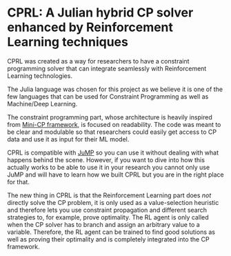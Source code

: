 # CPRL: A Julian hybrid CP solver enhanced by Reinforcement Learning techniques

CPRL was created as a way for researchers to have a constraint programming solver that can
integrate seamlessly with Reinforcement Learning technologies.

The Julia language was chosen for this project as we believe it is one of the few languages that can be used for Constraint Programming as well as Machine/Deep Learning.

The constraint programming part, whose architecture is heavily inspired from [Mini-CP framework](https://minicp.readthedocs.io/en/latest/intro.html), is focused on readability. The code was meant to be clear and modulable so that researchers could easily get access to CP data and use it as input for their ML model.

CPRL is compatible with [JuMP](https://jump.dev/JuMP.jl/v0.21.1/index.html) so you can use it without dealing with what happens behind the scene. However, if you want to dive into how this actually works to be able to use it in your research you cannot only use JuMP and will have to learn how we built CPRL but you are in the right place for that.

The new thing in CPRL is that the Reinforcement Learning part does *not* directly solve the CP problem, it is only used as a value-selection heuristic and therefore lets you use constraint propagation and different search strategies to, for example, prove optimality. The RL agent is only called when the CP solver has to branch and assign an arbitrary value to a variable.
Therefore, the RL agent can be trained to find good solutions as well as proving their optimality and is completely integrated into the CP framework.
